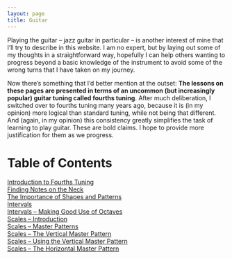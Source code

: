 ```yaml
---
layout: page
title: Guitar
---
```

Playing the guitar – jazz guitar in particular – is another interest of mine that I’ll try to describe in this website. I am no expert, but by laying out some of my thoughts in a straightforward way, hopefully I can help others wanting to progress beyond a basic knowledge of the instrument to avoid some of the wrong turns that I have taken on my journey.

Now there’s something that I’d better mention at the outset: **The lessons on these pages are presented in terms of an uncommon (but increasingly popular) guitar tuning called fourths tuning**. After much deliberation, I switched over to fourths tuning many years ago, because it is (in my opinion) more logical than standard tuning, while not being that different. And (again, in my opinion) this consistency greatly simplifies the task of learning to play guitar. These are bold claims. I hope to provide more justification for them as we progress.

# Table of Contents
[Introduction to Fourths Tuning](introduction-to-all-fourths.html)  
[Finding Notes on the Neck](finding-notes-on-the-neck.html)  
[The Importance of Shapes and Patterns](shapes-and-patterns.html)  
[Intervals](intervals.html)  
[Intervals – Making Good Use of Octaves](intervals-making-good-use-of-octaves.html)  
[Scales – Introduction](scales.html)  
[Scales – Master Patterns](scales-master-patterns.html)  
[Scales – The Vertical Master Pattern](scales-vertical-master-pattern.html)  
[Scales – Using the Vertical Master Pattern](scales-using-vertical-master-pattern.html)  
[Scales – The Horizontal Master Pattern](scales-horizontal-master-pattern.html)  